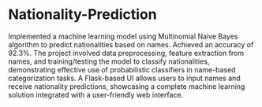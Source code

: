 # Nationality-Prediction
Implemented a machine learning model using Multinomial Naive Bayes algorithm to predict nationalities based on names. Achieved an accuracy of 92.3%. The project involved data preprocessing, feature extraction from names, and training/testing the model to classify nationalities, demonstrating effective use of probabilistic classifiers in name-based categorization tasks. A Flask-based UI allows users to input names and receive nationality predictions, showcasing a complete machine learning solution integrated with a user-friendly web interface.
